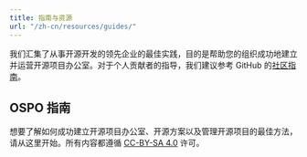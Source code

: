 ```yaml
---
title: 指南与资源
url: "/zh-cn/resources/guides/"
---
```

我们汇集了从事开源开发的领先企业的最佳实践，目的是帮助您的组织成功地建立并运营开源项目办公室。对于个人贡献者的指导，我们建议参考 GitHub 的[社区指南](https://github.com/github/opensource.guide)。

## OSPO 指南

想要了解如何成功建立开源项目办公室、开源方案以及管理开源项目的最佳方法，请从这里开始。所有内容都遵循 [CC-BY-SA 4.0](https://creativecommons.org/licenses/by-sa/4.0/) 许可。
